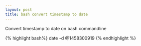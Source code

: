 ```yaml
---
layout: post
title: bash convert timestamp to date
---
```


Convert timestamp to date on bash commandline

{% highlight bash%}
date -d @1458300919 
{% endhighlight %}
